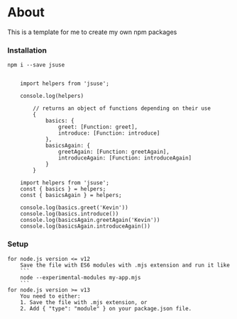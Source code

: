 # About

This is a template for me to create my own npm packages

### Installation

`npm i --save jsuse`

```

    import helpers from 'jsuse';

    console.log(helpers) 
    
        // returns an object of functions depending on their use
        {
            basics: { 
                greet: [Function: greet], 
                introduce: [Function: introduce] 
            },
            basicsAgain: {
                greetAgain: [Function: greetAgain],
                introduceAgain: [Function: introduceAgain]
            }
        }

    import helpers from 'jsuse';
    const { basics } = helpers;
    const { basicsAgain } = helpers;

    console.log(basics.greet('Kevin'))
    console.log(basics.introduce())
    console.log(basicsAgain.greetAgain('Kevin'))
    console.log(basicsAgain.introduceAgain())

```

### Setup

    for node.js version <= v12
        Save the file with ES6 modules with .mjs extension and run it like
        ```
        node --experimental-modules my-app.mjs
        ```
    for node.js version >= v13
        You need to either:
        1. Save the file with .mjs extension, or
        2. Add { "type": "module" } on your package.json file.
